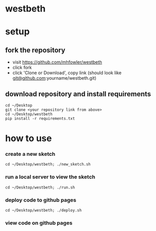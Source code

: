 # westbeth

# setup

## fork the repository
- visit https://github.com/mhfowler/westbeth
- click fork
- click 'Clone or Download', copy link (should look like git@github.com:yourname/westbeth.git)

## download repository and install requirements
```
cd ~/Desktop
git clone <your repository link from above> 
cd ~/Desktop/westbeth
pip install -r requirements.txt
```

# how to use

### create a new sketch
```cd ~/Desktop/westbeth; ./new_sketch.sh```

### run a local server to view the sketch 
```cd ~/Desktop/westbeth; ./run.sh```

### deploy code to github pages
```cd ~/Desktop/westbeth; ./deploy.sh```

### view code on github pages
